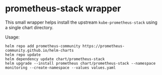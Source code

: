 prometheus-stack wrapper
========================

This small wrapper helps install the upstream `kube-prometheus-stack` using a single chart directory.

Usage:

```
helm repo add prometheus-community https://prometheus-community.github.io/helm-charts
helm repo update
helm dependency update chart/prometheus-stack
helm upgrade --install prometheus chart/prometheus-stack --namespace monitoring --create-namespace --values values.yaml
```
